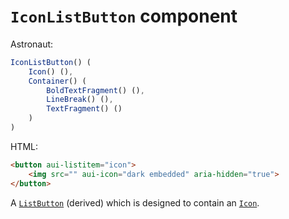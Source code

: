 # `IconListButton` component
Astronaut:
```javascript
IconListButton() (
    Icon() (),
    Container() (
        BoldTextFragment() (),
        LineBreak() (),
        TextFragment() ()
    )
)
```

HTML:
```html
<button aui-listitem="icon">
    <img src="" aui-icon="dark embedded" aria-hidden="true">
</button>
```

A [`ListButton`](reference/components/listbutton.md) (derived) which is designed to contain an [`Icon`](reference/components/icon.md).